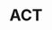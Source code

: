 ---
title: ACT
crosslinks:
- ApplyingToCollege
- Sat
- APStudents
- REEEEEEEEEE
- ClashRoyale
- actcirclejerk
- AMAAggregator
- chanceme
---